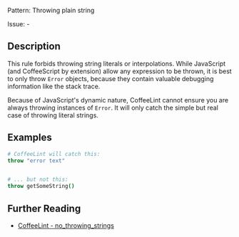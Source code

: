 Pattern: Throwing plain string

Issue: -

## Description

This rule forbids throwing string literals or interpolations. While JavaScript (and CoffeeScript by extension) allow any expression to be thrown, it is best to only throw `Error` objects, because they contain valuable debugging information like the stack trace. 

Because of JavaScript's dynamic nature, CoffeeLint cannot ensure you are always throwing instances of `Error`. It will only catch the simple but real case of throwing literal strings.

## Examples

``` coffeescript
# CoffeeLint will catch this:
throw "error text"


# ... but not this:
throw getSomeString()
```

## Further Reading

* [CoffeeLint - no_throwing_strings](https://coffeelint.github.io/#options)